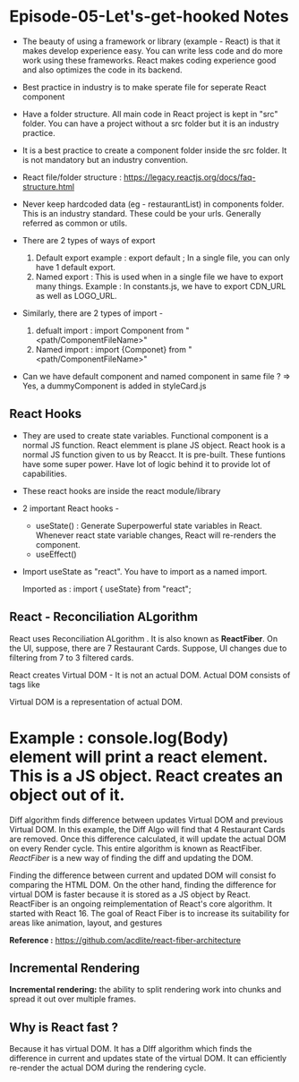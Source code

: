 # Episode-05-Let's-get-hooked Notes

- The beauty of using a framework or library (example - React) is that it makes develop experience easy. 
You can write less code and do more work using these frameworks. React makes coding experience good and
also optimizes the code in its backend.

- Best practice in industry is to make sperate file for seperate React component

- Have a folder structure. All main code in React project is kept in "src" folder.
You can have a project without a src folder but it is an industry practice.

- It is a best practice to create a component folder inside the src folder.
It is not mandatory but an industry convention.

- React file/folder structure : https://legacy.reactjs.org/docs/faq-structure.html

- Never keep hardcoded data (eg - restaurantList) in components folder. This is an industry standard.
These could be your urls. Generally referred as common or utils. 

- There are 2 types of ways of export
  1. Default export example : export default <ComponentName>; In a single file, you can only have 1 default export.
  2. Named export : This is used when in a single file we have to export many things.
  Example : In constants.js, we have to export CDN_URL as well as LOGO_URL.

- Similarly, there are 2 types of import - 
    1. defualt import : import Component from "<path/ComponentFileName>"
    2. Named import : import {Componet} from "<path/ComponentFileName>"

- Can we have default component and named component in same file ?
=> Yes, a dummyComponent is added in styleCard.js

## React Hooks
- They are used to create state variables. 
Functional component is a normal JS function. React elemment is  plane JS object. 
React hook is a normal JS function given to us by Reacct. It is pre-built.
These funtions have some super power. Have lot of logic behind it to provide lot of capabilities. 

- These react hooks are inside the react module/library

- 2 important React hooks - 

  - useState() : Generate Superpowerful state variables in React. Whenever react state variable changes, React will re-renders the component.
  - useEffect()

- Import useState as "react". You have to import as a named import.

   Imported as : import { useState} from "react";

## React - Reconciliation ALgorithm 
React uses Reconciliation ALgorithm . It is also known as **ReactFiber**. 
On the UI, suppose, there are 7 Restaurant Cards. Suppose, UI changes due to filtering from 7 to 3 filtered cards. 

React creates Virtual DOM - It is not an actual DOM. Actual DOM consists of tags like 
<div>
  <div>
    <div> </div>
  </div>
</div>
Virtual DOM is a representation of actual DOM. 

Example : console.log(Body) element will print a react element. This is a JS object. React creates an object out of it. 
========

Diff algorithm finds difference between updates Virtual DOM and previous Virtual DOM. 
In this example, the Diff Algo will find that 4 Restaurant Cards are removed. 
Once this difference calculated, it will update the actual DOM on every Render cycle. 
This entire algorithm is known as ReactFiber. *ReactFiber* is a new way of finding the diff and updating the DOM. 

Finding the difference between current and updated DOM will consist fo comparing the HTML DOM.
On the other hand, finding the difference for virtual DOM is faster because it is stored as a JS object by React. 
ReactFiber is an ongoing reimplementation of React's core algorithm. It started with React 16. 
The goal of React Fiber is to increase its suitability for areas like animation, layout, and gestures

**Reference :** https://github.com/acdlite/react-fiber-architecture

## Incremental Rendering
**Incremental rendering:** the ability to split rendering work into chunks and spread it out over multiple frames.

## Why is React fast ?
Because it has virtual DOM. It has a DIff algorithm which finds the difference in current and updates state of the virtual DOM.
It can efficiently re-render the actual DOM during the rendering cycle. 

